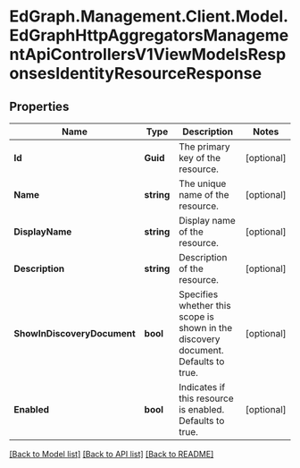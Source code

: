 # EdGraph.Management.Client.Model.EdGraphHttpAggregatorsManagementApiControllersV1ViewModelsResponsesIdentityResourceResponse

## Properties

Name | Type | Description | Notes
------------ | ------------- | ------------- | -------------
**Id** | **Guid** | The primary key of the resource. | [optional] 
**Name** | **string** | The unique name of the resource. | [optional] 
**DisplayName** | **string** | Display name of the resource. | [optional] 
**Description** | **string** | Description of the resource. | [optional] 
**ShowInDiscoveryDocument** | **bool** | Specifies whether this scope is shown in the discovery document. Defaults to true. | [optional] 
**Enabled** | **bool** | Indicates if this resource is enabled. Defaults to true. | [optional] 

[[Back to Model list]](../README.md#documentation-for-models) [[Back to API list]](../README.md#documentation-for-api-endpoints) [[Back to README]](../README.md)

